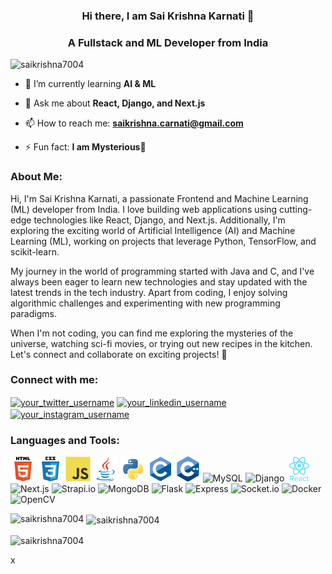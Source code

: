 <h3 align="center">Hi there, I am Sai Krishna Karnati 👋</h3>

<!--
**saikrishna7004/saikrishna7004** is a ✨ _special_ ✨ repository because its `README.md` (this file) appears on your GitHub profile.

Here are some ideas to get you started:

- 🔭 I’m currently working on ...
- 🌱 I’m currently learning ...
- 👯 I’m looking to collaborate on ...
- 🤔 I’m looking for help with ...
- 💬 Ask me about ...
- 📫 How to reach me: ...
- 😄 Pronouns: ...
- ⚡ Fun fact: ...
-->

<h3 align="center">A Fullstack and ML Developer from India</h3>

<p align="left"> <img src="https://komarev.com/ghpvc/?username=saikrishna7004&label=Profile%20views&color=0e75b6&style=flat" alt="saikrishna7004" /> </p>

- 🌱 I’m currently learning **AI & ML**

- 💬 Ask me about **React, Django, and Next.js**

- 📫 How to reach me: **saikrishna.carnati@gmail.com**

- ⚡ Fun fact: **I am Mysterious🔮**

<h3 align="left">About Me:</h3>
<p align="left">
  Hi, I'm Sai Krishna Karnati, a passionate Frontend and Machine Learning (ML) developer from India. I love building web applications using cutting-edge technologies like React, Django, and Next.js. Additionally, I'm exploring the exciting world of Artificial Intelligence (AI) and Machine Learning (ML), working on projects that leverage Python, TensorFlow, and scikit-learn.

  My journey in the world of programming started with Java and C, and I've always been eager to learn new technologies and stay updated with the latest trends in the tech industry. Apart from coding, I enjoy solving algorithmic challenges and experimenting with new programming paradigms.

  When I'm not coding, you can find me exploring the mysteries of the universe, watching sci-fi movies, or trying out new recipes in the kitchen. Let's connect and collaborate on exciting projects! 🚀
</p>

<h3 align="left">Connect with me:</h3>
<p align="left">
  <a href="https://twitter.com/SaiKrishna7004" target="blank"><img align="center" src="https://raw.githubusercontent.com/rahuldkjain/github-profile-readme-generator/master/src/images/icons/Social/twitter.svg" alt="your_twitter_username" height="30" width="40" /></a>
  <a href="https://linkedin.com/in/sai-krishna-karnati" target="blank"><img align="center" src="https://raw.githubusercontent.com/rahuldkjain/github-profile-readme-generator/master/src/images/icons/Social/linked-in-alt.svg" alt="your_linkedin_username" height="30" width="40" /></a>
  <a href="https://instagram.com/saikrishna7004" target="blank"><img align="center" src="https://raw.githubusercontent.com/rahuldkjain/github-profile-readme-generator/master/src/images/icons/Social/instagram.svg" alt="your_instagram_username" height="30" width="40" /></a>
</p>

<h3 align="left">Languages and Tools:</h3>
<p align="left">
  <img src="https://raw.githubusercontent.com/devicons/devicon/master/icons/html5/html5-original-wordmark.svg" alt="HTML" width="40" height="40" />
  <img src="https://raw.githubusercontent.com/devicons/devicon/master/icons/css3/css3-original-wordmark.svg" alt="CSS" width="40" height="40" />
  <img src="https://raw.githubusercontent.com/devicons/devicon/master/icons/javascript/javascript-original.svg" alt="JavaScript" width="40" height="40" />
  <img src="https://raw.githubusercontent.com/devicons/devicon/master/icons/java/java-original.svg" alt="Java" width="40" height="40" />
  <img src="https://raw.githubusercontent.com/devicons/devicon/master/icons/python/python-original.svg" alt="Python" width="40" height="40" />
  <img src="https://raw.githubusercontent.com/devicons/devicon/master/icons/c/c-original.svg" alt="C" width="40" height="40" />
  <img src="https://raw.githubusercontent.com/devicons/devicon/master/icons/cplusplus/cplusplus-original.svg" alt="C++" width="40" height="40" />
  <img src="https://www.vectorlogo.zone/logos/mysql/mysql-icon.svg" alt="MySQL" width="40" height="40" />
  <img src="https://cdn.worldvectorlogo.com/logos/django.svg" alt="Django" width="40" height="40" />
  <img src="https://raw.githubusercontent.com/devicons/devicon/master/icons/react/react-original-wordmark.svg" alt="React.js" width="40" height="40" />
  <img src="https://assets.vercel.com/image/upload/v1662130559/nextjs/Icon_light_background.png" alt="Next.js" width="40" height="40" />
  <img src="https://strapi.io/assets/strapi-logo-dark.svg" alt="Strapi.io" width="40" height="40" />
  <img src="https://www.vectorlogo.zone/logos/mongodb/mongodb-icon.svg" alt="MongoDB" width="40" height="40" />
  <img src="https://cdn.worldvectorlogo.com/logos/flask.svg" alt="Flask" width="40" height="40" />
  <img src="https://cdn.worldvectorlogo.com/logos/express-109.svg" alt="Express" width="40" height="40" />
  <img src="https://cdn.worldvectorlogo.com/logos/socket-io.svg" alt="Socket.io" width="40" height="40" />
  <img src="https://www.vectorlogo.zone/logos/docker/docker-icon.svg" alt="Docker" width="40" height="40" />
  <img src="https://opencv.org/wp-content/uploads/2020/07/cropped-OpenCV_logo_white_600x.png" alt="OpenCV" width="40" height="40" />
</p>

<p><img align="left" src="https://github-readme-stats.vercel.app/api/top-langs?username=saikrishna7004&show_icons=true&locale=en&layout=compact" alt="saikrishna7004" /></p>

<p>&nbsp;<img align="center" src="https://github-readme-stats.vercel.app/api?username=saikrishna7004&show_icons=true&locale=en" alt="saikrishna7004" /></p>

<p><img align="center" src="https://github-readme-streak-stats.herokuapp.com/?user=saikrishna7004&" alt="saikrishna7004" /></p>x
